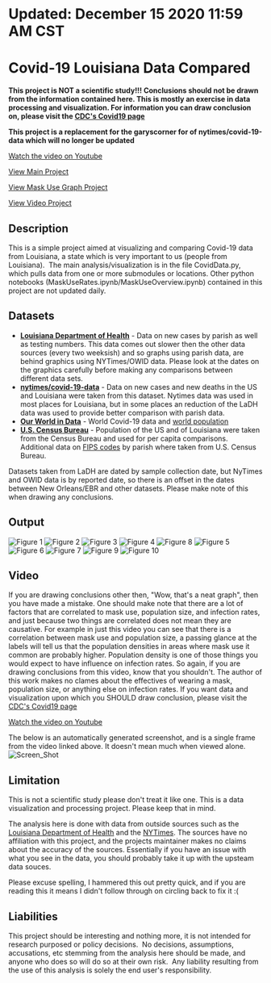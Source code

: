 # Updated: December 15 2020  11:59 AM CST

# Covid-19 Louisiana Data Compared

**This project is NOT a scientific study!!!  Conclusions should not be drawn from the information contained here.  This is mostly an exercise in data processing and visualization.  For information you can draw conclusion on, please visit the [CDC's Covid19 page](https://www.cdc.gov/coronavirus/2019-ncov/index.html)**

**This project is a replacement for the garyscorner for of nytimes/covid-19-data which will no longer be updated**

[Watch the video on Youtube](https://youtu.be/pAnK_I578PA)

[View Main Project](https://github.com/GarysCorner/Covid19-LaCompared/blob/master/CovidData.ipynb)

[View Mask Use Graph Project](https://github.com/GarysCorner/Covid19-LaCompared/blob/master/MaskUseOverview.ipynb)

[View Video Project](https://github.com/GarysCorner/Covid19-LaCompared/blob/master/MaskUseRatesVideo.ipynb)

## Description
This is a simple project aimed at visualizing and comparing Covid-19 data from Louisiana, a state which is very important to us (people from Louisiana).  The main analysis/visualization is in the file CovidData.py, which pulls data from one or more submodules or locations.  Other python notebooks (MaskUseRates.ipynb/MaskUseOverview.ipynb) contained in this project are not updated daily.

## Datasets

* **[Louisiana Department of Health](https://ldh.la.gov/Coronavirus/)** - Data on new cases by parish as well as testing numbers.  This data comes out slower then the other data sources (every two weeksish) and so graphs using parish data, are behind graphics using NYTimes/OWID data.  Please look at the dates on the graphics carefully before making any comparisons between different data sets.
* **[nytimes/covid-19-data](https://github.com/nytimes/covid-19-data)** - Data on new cases and new deaths in the US and Louisiana were taken from this dataset.  Nytimes data was used in most places for Louisiana, but in some places an reduction of the LaDH data was used to provide better comparison with parish data.
* **[Our World in Data](https://github.com/owid/covid-19-data/)** - World Covid-19 data and [world population](https://ourworldindata.org/world-population-growth)
* **[U.S. Census Bureau](https://www.census.gov)** - Population of the US and of Louisiana were taken from the Census Bureau and used for per capita comparisons.  Additional data on [FIPS codes](https://www.census.gov/2010census/xls/fips_codes_website.xls) by parish where taken from U.S. Census Bureau.

Datasets taken from LaDH are dated by sample collection date, but NyTimes and OWID data is by reported date, so there is an offset in the dates between New Orleans/EBR and other datasets.  Please make note of this when drawing any conclusions.

## Output

![Figure 1](https://github.com/GarysCorner/Covid19-LaCompared/blob/master/fig1.jpg)
![Figure 2](https://github.com/GarysCorner/Covid19-LaCompared/blob/master/fig2.jpg)
![Figure 3](https://github.com/GarysCorner/Covid19-LaCompared/blob/master/fig3.jpg)
![Figure 4](https://github.com/GarysCorner/Covid19-LaCompared/blob/master/fig4.jpg)
![Figure 8](https://github.com/GarysCorner/Covid19-LaCompared/blob/master/fig8.jpg)
![Figure 5](https://github.com/GarysCorner/Covid19-LaCompared/blob/master/fig5.jpg)
![Figure 6](https://github.com/GarysCorner/Covid19-LaCompared/blob/master/fig6.jpg)
![Figure 7](https://github.com/GarysCorner/Covid19-LaCompared/blob/master/fig7.jpg)
![Figure 9](https://github.com/GarysCorner/Covid19-LaCompared/blob/master/fig9.jpg)
![Figure 10](https://github.com/GarysCorner/Covid19-LaCompared/blob/master/fig10.jpg)

## Video

If you are drawing conclusions other then, "Wow, that's a neat graph", then you have made a mistake.  One should make note that there are a lot of factors that are correlated to mask use, population size, and infection rates, and just because two things are correlated does not mean they are causative.  For example in just this video you can see that there is a correlation between mask use and population size, a passing glance at the labels will tell us that the population densities in areas where mask use it common are probably higher.  Population density is one of those things you would expect to have influence on infection rates.  So again, if you are drawing conclusions from this video, know that you shouldn't. The author of this work makes no clames about the effectives of wearing a mask, population size, or anything else on infection rates.  If you want data and visualization upon which you SHOULD draw conclusion, please visit the [CDC's Covid19 page](https://www.cdc.gov/coronavirus/2019-ncov/index.html)

[Watch the video on Youtube](https://youtu.be/pAnK_I578PA)

The below is an automatically generated screenshot, and is a single frame from the video linked above.  It doesn't mean much when viewed alone.
![Screen_Shot](https://github.com/GarysCorner/Covid19-LaCompared/blob/master/MaskUseVidScrShot.jpg)


## Limitation

This is not a scientific study please don't treat it like one.  This is a data visualization and processing project.  Please keep that in mind.

The analysis here is done with data from outside sources such as the [Louisiana Department of Health](https://ldh.la.gov/) and the [NYTimes](https://github.com/nytimes/covid-19-data/).  The sources have no affiliation with this project, and the projects maintainer makes no claims about the accuracy of the sources.  Essentially if you have an issue with what you see in the data, you should probably take it up with the upsteam data souces.

Please excuse spelling, I hammered this out pretty quick, and if you are reading this it means I didn't follow through on circling back to fix it :(

## Liabilities
This project should be interesting and nothing more, it is not intended for research purposed or policy decisions.  No decisions, assumptions, accusations, etc stemming from the analysis here should be made, and anyone who does so will do so at their own risk.  Any liability resulting from the use of this analysis is solely the end user's responsibility. 


